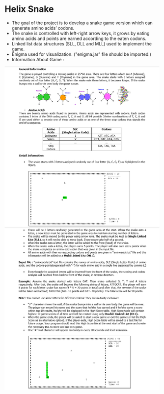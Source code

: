 # Helix Snake

- The goal of the project is to develop a snake game version which can generate amino acids’ codons.
- The snake is controlled with left-right arrow keys, it grows by eating amino acids and points are earned according to the eaten codons.
- Linked list data structures (SLL, DLL and MLL) used to implement the game.
- Enigma used for visualization. ("enigma.jar" file should be imported.)
- Information About Game :

![info1](info1.png)
![info2](info2.png) 
